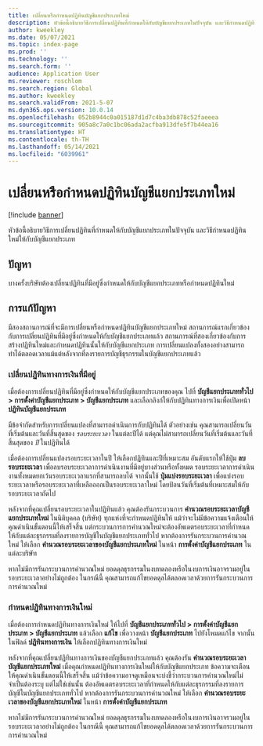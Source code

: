 ```yaml
---
title: เปลี่ยนหรือกำหนดปฏิทินบัญชีแยกประเภทใหม่
description: หัวข้อนี้อธิบายวิธีการเปลี่ยนปฏิทินที่กําหนดให้กับบัญชีแยกประเภทในปัจจุบัน และวิธีกําหนดปฏิทินใหม่ให้กับบัญชีแยกประเภท
author: kweekley
ms.date: 05/07/2021
ms.topic: index-page
ms.prod: ''
ms.technology: ''
ms.search.form: ''
audience: Application User
ms.reviewer: roschlom
ms.search.region: Global
ms.author: kweekley
ms.search.validFrom: 2021-5-07
ms.dyn365.ops.version: 10.0.14
ms.openlocfilehash: 052b8944c0a015187d1d7c4ba3db878c52faeeea
ms.sourcegitcommit: 905a8c7a0c1bc06ada2acfba913dfe5f7b44ea16
ms.translationtype: HT
ms.contentlocale: th-TH
ms.lasthandoff: 05/14/2021
ms.locfileid: "6039961"
---
```

# <a name="change-or-reassign-a-ledger-calendar"></a>เปลี่ยนหรือกำหนดปฏิทินบัญชีแยกประเภทใหม่

[!include [banner](../includes/banner.md)]

หัวข้อนี้อธิบายวิธีการเปลี่ยนปฏิทินที่กําหนดให้กับบัญชีแยกประเภทในปัจจุบัน และวิธีกําหนดปฏิทินใหม่ให้กับบัญชีแยกประเภท

## <a name="issue"></a>ปัญหา

บางครั้งบริษัทต้องเปลี่ยนปฏิทินที่มีอยู่ซึ่งกําหนดให้กับบัญชีแยกประเภทหรือกําหนดปฏิทินใหม่

## <a name="resolution"></a>การแก้ปัญหา

มีสองสถานการณ์ที่จะมีการเปลี่ยนหรือกำหนดปฏิทินบัญชีแยกประเภทใหม่ สถานการณ์แรกเกี่ยวข้องกับการเปลี่ยนปฏิทินที่มีอยู่ซึ่งกำหนดให้กับบัญชีแยกประเภทแล้ว สถานการณ์ที่สองเกี่ยวข้องกับการสร้างปฏิทินใหม่และกําหนดปฏิทินนั้นให้กับบัญชีแยกประเภท การเปลี่ยนแปลงทั้งสองอย่างสามารถทำได้ตลอดเวลาแม้แต่หลังจากที่ลงรายการบัญชีธุรกรรมในบัญชีแยกประเภทแล้ว

### <a name="change-an-existing-fiscal-calendar"></a>เปลี่ยนปฏิทินทางการเงินที่มีอยู่

เมื่อต้องการเปลี่ยนปฏิทินที่มีอยู่ซึ่งกำหนดให้กับบัญชีแยกประเภทของคุณ ไปที่ **บัญชีแยกประเภททั่วไป \> การตั้งค่าบัญชีแยกประเภท \> บัญชีแยกประเภท** และเลือกลิงก์ให้กับปฏิทินทางการเงินเพื่อเปิดหน้า **ปฏิทินบัญชีแยกประเภท**

มีข้อจำกัดสำหรับการเปลี่ยนแปลงที่สามารถดำเนินการกับปฏิทินได้ ตัวอย่างเช่น คุณสามารถเปลี่ยนวันที่เริ่มต้นและวันที่สิ้นสุดของ *รอบระยะเวลา* ในแต่ละปีได้ แต่คุณไม่สามารถเปลี่ยนวันที่เริ่มต้นและวันที่สิ้นสุดของ *ปี* ในปฏิทินได้

เมื่อต้องการเปลี่ยนแปลงรอบระยะเวลาในปี ให้เลือกปฏิทินและปีที่เหมาะสม อันดับแรกให้ใช้ปุ่ม **ลบรอบระยะเวลา** เพื่อลบรอบระยะเวลาการดําเนินงานที่มีอยู่บางส่วนหรือทั้งหมด รอบระยะเวลาการดําเนินงานทั้งหมดยกเว้นรอบระยะเวลาแรกที่สามารถลบได้ จากนั้นใช้ **ปุ่มแบ่งรอบระยะเวลา** เพื่อแบ่งรอบระยะเวลาหรือรอบระยะเวลาที่เหลือออกเป็นรอบระยะเวลาใหม่ โดยป้อนวันที่เริ่มต้นที่เหมาะสมให้กับรอบระยะเวลาถัดไป

หลังจากที่คุณเปลี่ยนรอบระยะเวลาในปฏิทินแล้ว คุณต้องรันกระบวนการ **คำนวณรอบระยะเวลาบัญชีแยกประเภทใหม่** ในนิติบุคคล (บริษัท) ทุกแห่งที่จะกำหนดปฏิทินให้ แม้ว่าจะไม่มีข้อความแจ้งเตือนให้คุณดำเนินขั้นตอนนี้ให้เสร็จสิ้น แต่กระบวนการการคำนวณใหม่จะต้องอัพเดตรอบระยะเวลาที่กำหนดให้กับแต่ละธุรกรรมที่ลงรายการบัญชีในบัญชีแยกประเภททั่วไป หากต้องการรันกระบวนการคำนวณใหม่ ให้เลือก **คำนวณรอบระยะเวลาของบัญชีแยกประเภทใหม่** ในหน้า **การตั้งค่าบัญชีแยกประเภท** ในแต่ละบริษัท

หากไม่มีการรันกระบวนการคำนวณใหม่ ยอดดุลธุรกรรมในงบทดลองหรือในงบการเงินอาจรวมอยู่ในรอบระยะเวลาอย่างไม่ถูกต้อง ในกรณีนี้ คุณสามารถแก้ไขยอดดุลได้ตลอดเวลาด้วยการรันกระบวนการการคำนวณใหม่

### <a name="assign-a-new-fiscal-calendar"></a>กําหนดปฏิทินทางการเงินใหม่

เมื่อต้องการกําหนดปฏิทินทางการเงินใหม่ ให้ไปที่ **บัญชีแยกประเภททั่วไป \> การตั้งค่าบัญชีแยกประเภท \> บัญชีแยกประเภท** แล้วเลือก **แก้ไข** เพื่อวางหน้า **บัญชีแยกประเภท** ไปยังโหมดแก้ไข จากนั้น ในฟิลด์ **ปฏิทินทางการเงิน** ให้เลือกปฏิทินทางการเงินใหม่

หลังจากที่คุณเปลี่ยนปฏิทินทางการเงินของบัญชีแยกประเภทแล้ว คุณต้องรัน **คำนวณรอบระยะเวลาบัญชีแยกประเภทใหม่** เมื่อคุณกําหนดปฏิทินทางการเงินใหม่ให้กับบัญชีแยกประเภท ข้อความจะเตือนให้คุณดำเนินขั้นตอนนี้ให้เสร็จสิ้น แม้ว่าข้อความอาจดูเหมือนจะบ่งชี้ว่ากระบวนการคำนวณใหม่ไม่จำเป็นต้องระบุ แต่ไม่ใช่เช่นนั้น ต้องอัพเดตรอบระยะเวลาที่กำหนดให้กับแต่ละธุรกรรมที่ลงรายการบัญชีในบัญชีแยกประเภททั่วไป หากต้องการรันกระบวนการคำนวณใหม่ ให้เลือก **คำนวณรอบระยะเวลาของบัญชีแยกประเภทใหม่** ในหน้า **การตั้งค่าบัญชีแยกประเภท**

หากไม่มีการรันกระบวนการคำนวณใหม่ ยอดดุลธุรกรรมในงบทดลองหรือในงบการเงินอาจรวมอยู่ในรอบระยะเวลาอย่างไม่ถูกต้อง ในกรณีนี้ คุณสามารถแก้ไขยอดดุลได้ตลอดเวลาด้วยการรันกระบวนการการคำนวณใหม่
